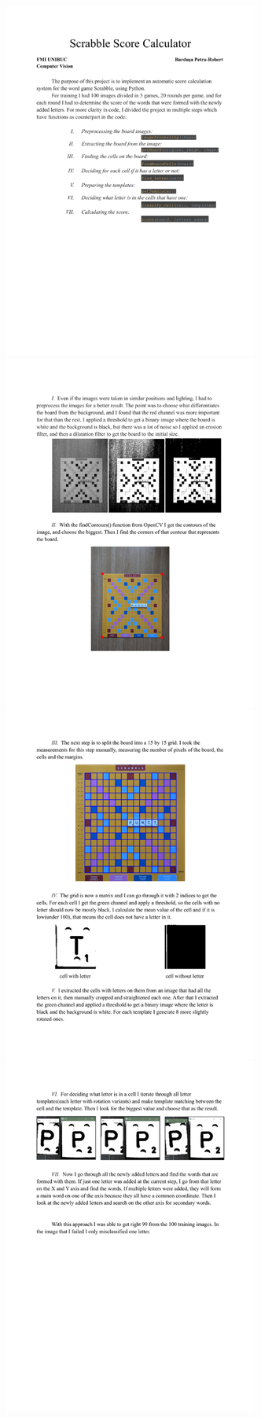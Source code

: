 <img src="Burdusa_Petru-Robert_352_Tema1_Documentatie.png">
<img src="Burdusa_Petru-Robert_352_Tema1_Documentatie-2.png">
<img src="Burdusa_Petru-Robert_352_Tema1_Documentatie-3.png">
<img src="Burdusa_Petru-Robert_352_Tema1_Documentatie-4.png">

